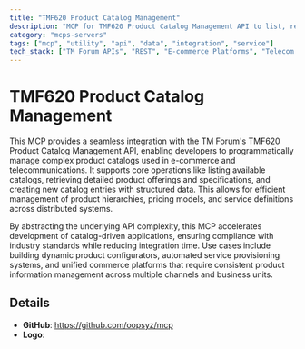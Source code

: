 ```yaml
---
title: "TMF620 Product Catalog Management"
description: "MCP for TMF620 Product Catalog Management API to list, retrieve, and create catalogs, product offerings, and specifications."
category: "mcps-servers"
tags: ["mcp", "utility", "api", "data", "integration", "service"]
tech_stack: ["TM Forum APIs", "REST", "E-commerce Platforms", "Telecom BSS", "Product Information Management"]
---
```


# TMF620 Product Catalog Management

This MCP provides a seamless integration with the TM Forum's TMF620 Product Catalog Management API, enabling developers to programmatically manage complex product catalogs used in e-commerce and telecommunications. It supports core operations like listing available catalogs, retrieving detailed product offerings and specifications, and creating new catalog entries with structured data. This allows for efficient management of product hierarchies, pricing models, and service definitions across distributed systems.

By abstracting the underlying API complexity, this MCP accelerates development of catalog-driven applications, ensuring compliance with industry standards while reducing integration time. Use cases include building dynamic product configurators, automated service provisioning systems, and unified commerce platforms that require consistent product information management across multiple channels and business units.

## Details

- **GitHub**: https://github.com/oopsyz/mcp
- **Logo**: 
